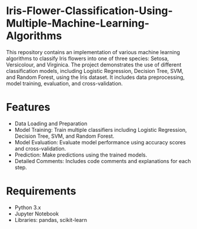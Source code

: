 # Iris-Flower-Classification-Using-Multiple-Machine-Learning-Algorithms
This repository contains an implementation of various machine learning algorithms to classify Iris flowers into one of three species: Setosa, Versicolour, and Virginica. The project demonstrates the use of different classification models, including Logistic Regression, Decision Tree, SVM, and Random Forest, using the Iris dataset. It includes data preprocessing, model training, evaluation, and cross-validation.

# Features
- Data Loading and Preparation
- Model Training: Train multiple classifiers including Logistic Regression, Decision Tree, SVM, and Random Forest.
- Model Evaluation: Evaluate model performance using accuracy scores and cross-validation.
- Prediction: Make predictions using the trained models.
- Detailed Comments: Includes code comments and explanations for each step.

# Requirements
- Python 3.x
- Jupyter Notebook
- Libraries: pandas, scikit-learn
